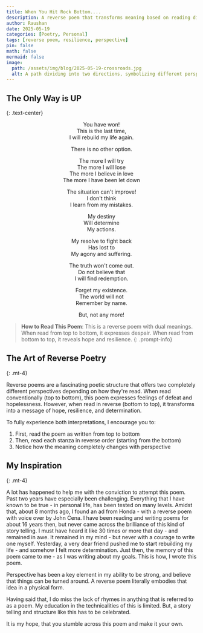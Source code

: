 ```yaml
---
title: When You Hit Rock Bottom....
description: A reverse poem that transforms meaning based on reading direction. The same words tell two stories - one of despair when read normally, one of hope when read in reverse.
author: Raushan
date: 2025-05-19
categories: [Poetry, Personal]
tags: [reverse poem, resilience, perspective]
pin: false
math: false
mermaid: false
image:
  path: /assets/img/blog/2025-05-19-crossroads.jpg
  alt: A path dividing into two directions, symbolizing different perspectives.
---
```


## The Only Way is UP
{: .text-center}

<div class="poem" markdown="1" align="center">
You have won!<br>
This is the last time,<br>
I will rebuild my life again.

There is no other option.

The more I will try<br>
The more I will lose<br>
The more I believe in love<br>
The more I have been let down<br>


The situation can't improve!<br>
I don't think<br>
I learn from my mistakes.


My destiny<br>
Will determine<br>
My actions.

My resolve to fight back<br>
Has lost to<br>
My agony and suffering.

The truth won't come out.<br>
Do not believe that<br>
I will find redemption.

Forget my existence.<br>
The world will not<br>
Remember by name.

But, not any more!
</div>

> **How to Read This Poem**: This is a reverse poem with dual meanings. When read from top to bottom, it expresses despair. When read from bottom to top, it reveals hope and resilience.
{: .prompt-info}

## The Art of Reverse Poetry
{: .mt-4}

Reverse poems are a fascinating poetic structure that offers two completely different perspectives depending on how they're read. When read conventionally (top to bottom), this poem expresses feelings of defeat and hopelessness. However, when read in reverse (bottom to top), it transforms into a message of hope, resilience, and determination.

To fully experience both interpretations, I encourage you to:
1. First, read the poem as written from top to bottom
2. Then, read each stanza in reverse order (starting from the bottom)
3. Notice how the meaning completely changes with perspective

## My Inspiration
{: .mt-4}

A lot has happened to help me with the conviction to attempt this poem. Past two years have especially been challenging. Everything that I have known to be true - in personal life, has been tested on many levels. Amidst that, about 8 months ago, I found an ad from Honda - with a reverse poem with voice over by John Cena. I have been reading and writing poems for about 16 years then, but never came across the brilliance of this kind of story telling. I must have heard it like 30 times or more that day - and remained in awe. It remained in my mind - but never with a courage to write one myself. Yesterday, a very dear friend pushed me to start rebuilding my life - and somehow I felt more determination. Just then, the memory of this poem came to me - as I was writing about my goals. This is how, I wrote this poem. 

Perspective has been a key element in my ability to be strong, and believe that things can be turned around. A reverse poem literally embodies that idea in a physical form.

Having said that, I do miss the lack of rhymes in anything that is referred to as a poem. My education in the technicalities of this is limited. But, a story telling and structure like this has to be celebrated.

It is my hope, that you stumble across this poem and make it your own.
